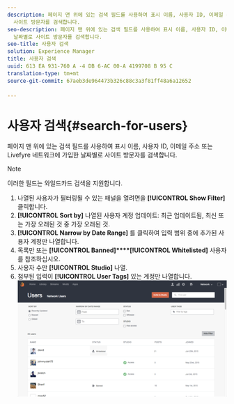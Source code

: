 ```yaml
---
description: 페이지 맨 위에 있는 검색 필드를 사용하여 표시 이름, 사용자 ID, 이메일 주소 또는 Livefyre 네트워크에 가입한 날짜별로
  사이트 방문자를 검색합니다.
seo-description: 페이지 맨 위에 있는 검색 필드를 사용하여 표시 이름, 사용자 ID, 이메일 주소 또는 Livefyre 네트워크에 가입한
  날짜별로 사이트 방문자를 검색합니다.
seo-title: 사용자 검색
solution: Experience Manager
title: 사용자 검색
uuid: 613 EA 931-760 A -4 DB 6-AC 00-A 4199708 B 95 C
translation-type: tm+mt
source-git-commit: 67aeb3de964473b326c88c3a3f81ff48a6a12652

---
```



# 사용자 검색{#search-for-users}

페이지 맨 위에 있는 검색 필드를 사용하여 표시 이름, 사용자 ID, 이메일 주소 또는 Livefyre 네트워크에 가입한 날짜별로 사이트 방문자를 검색합니다.

>[!NOTE]
>
>이러한 필드는 와일드카드 검색을 지원합니다.

1. 나열된 사용자가 필터링될 수 있는 패널을 열려면을 **[!UICONTROL Show Filter]** 클릭합니다.
1. **[!UICONTROL Sort by]** 나열된 사용자 계정 업데이트: 최근 업데이트됨, 최신 또는 가장 오래된 것 중 가장 오래된 것.
1. **[!UICONTROL Narrow by Date Range]** 를 클릭하여 입력 범위 중에 추가된 사용자 계정만 나열합니다.
1. 목록만 또는 **[!UICONTROL Banned]****[!UICONTROL Whitelisted]** 사용자를 참조하십시오.
1. 사용자 수만 **[!UICONTROL Studio]** 나열.
1. 첨부된 입력이 **[!UICONTROL User Tags]** 있는 계정만 나열합니다. ![](assets/UsersFilter-1024x568.png)

